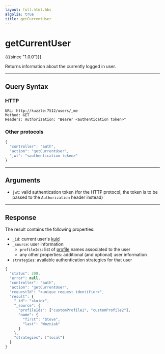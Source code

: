 ```yaml
---
layout: full.html.hbs
algolia: true
title: getCurrentUser
---
```


# getCurrentUser

{{{since "1.0.0"}}}

Returns information about the currently logged in user.

---

## Query Syntax

### HTTP

```http
URL: http://kuzzle:7512/users/_me
Method: GET  
Headers: Authorization: "Bearer <authentication token>"
```

### Other protocols

```js
{
  "controller": "auth",
  "action": "getCurrentUser",
  "jwt": "<authentication token>"
}
```

---

## Arguments

* `jwt`: valid authentication token (for the HTTP protocol, the token is to be passed to the `Authorization` header instead)

---

## Response

The result contains the following properties:

* `_id`: current user's [kuid]({{site_base_path}}guide/1/essentials/user-authentication/#kuzzle-user-identifier-kuid)
* `_source`: user information
  * `profileIds`: list of [profile]({{site_base_path}}guide/1/essentials/security/#users-profiles-and-roles) names associated to the user
  * any other properties: additional (and optional) user information
* `strategies`: available authentication strategies for that user

```js
{
  "status": 200,
  "error": null,
  "controller": "auth",
  "action": "getCurrentUser",
  "requestId": "<unique request identifier>",
  "result": {
    "_id": "<kuid>",
    "_source": {
      "profileIds": ["customProfile1", "customProfile2"],
      "name": {
        "first": "Steve",
        "last": "Wozniak"
      }
    },
    "strategies": ["local"]
  }
}
```
